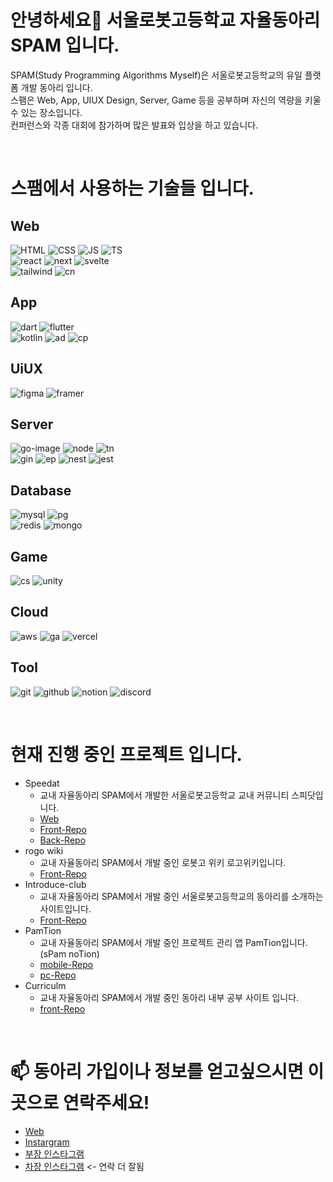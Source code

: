 # 안녕하세요👋 서울로봇고등학교 자율동아리 SPAM 입니다.
SPAM(Study Programming Algorithms Myself)은 서울로봇고등학교의 유일 플랫폼 개발 동아리 입니다. <br>
스팸은 Web, App, UIUX Design, Server, Game 등을 공부하며 자신의 역량을 키울 수 있는 장소입니다. <br>
컨퍼런스와 각종 대회에 참가하며 많은 발표와 입상을 하고 있습니다.
    
<br>

# 스팸에서 사용하는 기술들 입니다.
## Web
![HTML]
![CSS]
![JS]
![TS]<br>
![react]
![next]
![svelte]<br>
![tailwind]
![cn]

## App
![dart]
![flutter]<br>
![kotlin]
![ad]
![cp]

## UiUX
![figma]
![framer]

## Server
![go-image]
![node]
![tn]<br>
![gin]
![ep]
![nest]
![jest]

## Database
![mysql]
![pg]<br>
![redis]
![mongo]

## Game
![cs]
![unity]

## Cloud
![aws]
![ga]
![vercel]

## Tool
![git]
![github]
![notion]
![discord]
    
<br>

# 현재 진행 중인 프로젝트 입니다.
- Speedat
    - 교내 자율동아리 SPAM에서 개발한 서울로봇고등학교 교내 커뮤니티 스피닷입니다.
    - [Web](https://www.speedat.site/)
    - [Front-Repo](https://github.com/SRHS-SPAM/SPAM-School-Page)
    - [Back-Repo](https://github.com/SRHS-SPAM/speedat-back)
- rogo wiki
    - 교내 자율동아리 SPAM에서 개발 중인 로봇고 위키 로고위키입니다.
    - [Front-Repo](https://github.com/SRHS-SPAM/rogowiki-front)
- Introduce-club
    - 교내 자율동아리 SPAM에서 개발 중인 서울로봇고등학교의 동아리를 소개하는 사이트입니다.
    - [Front-Repo](https://github.com/SRHS-SPAM/introduce-school-club)
- PamTion
    - 교내 자율동아리 SPAM에서 개발 중인 프로젝트 관리 앱 PamTion입니다.(sPam noTion)
    - [mobile-Repo](https://github.com/SRHS-SPAM/PamTion-Mobile)
    - [pc-Repo](https://github.com/SRHS-SPAM/PamTion-Pc)
- Curriculm
    - 교내 자율동아리 SPAM에서 개발 중인 동아리 내부 공부 사이트 입니다.
    - [front-Repo](https://github.com/SRHS-SPAM/Curriculum)

<br>

# 📫 동아리 가입이나 정보를 얻고싶으시면 이 곳으로 연락주세요!
- [Web](http://srh-spam.com)
- [Instargram](https://www.instagram.com/spam._srh/)
- [부장 인스타그램](https://www.instagram.com/m.s.g2324/)
- [차장 인스타그램](https://www.instagram.com/_thirdfortune/) <- 연락 더 잘됨

<!-- Markdown link & img dfn's -->

[HTML]: https://img.shields.io/badge/html5-E34F26?style=for-the-badge&logo=html5&logoColor=white
[CSS]: https://img.shields.io/badge/css3-1572B6?style=for-the-badge&logo=css3&logoColor=white
[JS]: https://img.shields.io/badge/javascript-F7DF1E?style=for-the-badge&logo=javascript&logoColor=white
[TS]: https://img.shields.io/badge/typescript-3178C6?style=for-the-badge&logo=typescript&logoColor=white
[react]: https://img.shields.io/badge/react-61DAFB?style=for-the-badge&logo=react&logoColor=white
[next]: https://img.shields.io/badge/next.js-000000?style=for-the-badge&logo=nextdotjs&logoColor=white
[cn]: https://img.shields.io/badge/shadcnui-000000?style=for-the-badge&logo=shadcnui&logoColor=white
[tailwind]: https://img.shields.io/badge/tailwindcss-06B6D4?style=for-the-badge&logo=tailwindcss&logoColor=white
[svelte]: https://img.shields.io/badge/svelte_kit-FF3E00?style=for-the-badge&logo=svelte&logoColor=white

[dart]: https://img.shields.io/badge/dart-0175C2?style=for-the-badge&logo=dart&logoColor=white
[flutter]: https://img.shields.io/badge/flutter-02569B?style=for-the-badge&logo=flutter&logoColor=white
[kotlin]: https://img.shields.io/badge/kotlin-7F52FF?style=for-the-badge&logo=kotlin&logoColor=white
[ad]: https://img.shields.io/badge/Android_studio-3DDC84?style=for-the-badge&logo=androidstudio&logoColor=white
[cp]: https://img.shields.io/badge/jetpack_compose-4285F4?style=for-the-badge&logo=jetpackcompose&logoColor=white

[go-image]: https://img.shields.io/badge/go-00ADD8?style=for-the-badge&logo=go&logoColor=white
[node]: https://img.shields.io/badge/node.js-339933?style=for-the-badge&logo=nodedotjs&logoColor=white
[tn]: https://img.shields.io/badge/ts_node-3178C6?style=for-the-badge&logo=tsnode&logoColor=white
[gin]: https://img.shields.io/badge/gin-008ECF?style=for-the-badge&logo=gin&logoColor=white
[ep]: https://img.shields.io/badge/express-000000?style=for-the-badge&logo=express&logoColor=white
[nest]: https://img.shields.io/badge/nestjs-E0234E?style=for-the-badge&logo=nestjs&logoColor=white
[jest]: https://img.shields.io/badge/jest-C21325?style=for-the-badge&logo=jest&logoColor=white


[mysql]: https://img.shields.io/badge/mysql-4479A1?style=for-the-badge&logo=mysql&logoColor=white
[pg]: https://img.shields.io/badge/postgresql-4169E1?style=for-the-badge&logo=postgresql&logoColor=white
[redis]: https://img.shields.io/badge/redis-DC382D?style=for-the-badge&logo=redis&logoColor=white
[mongo]: https://img.shields.io/badge/mongodb-47A248?style=for-the-badge&logo=mongodb&logoColor=white


[figma]: https://img.shields.io/badge/figma-F24E1E?style=for-the-badge&logo=figma&logoColor=white
[framer]: https://img.shields.io/badge/framer-0055FF?style=for-the-badge&logo=framer&logoColor=white

[cs]: https://img.shields.io/badge/c_sharp-A8B9CC?style=for-the-badge&logo=csharp&logoColor=white
[unity]: https://img.shields.io/badge/unity-181717?style=for-the-badge&logo=unity&logoColor=white

[aws]: https://img.shields.io/badge/amazon_aws-232F3E?style=for-the-badge&logo=amazonaws&logoColor=white
[vercel]: https://img.shields.io/badge/vercel-181717?style=for-the-badge&logo=vercel&logoColor=white

[git]: https://img.shields.io/badge/git-F05032?style=for-the-badge&logo=git&logoColor=white
[github]: https://img.shields.io/badge/github-181717?style=for-the-badge&logo=github&logoColor=white
[notion]: https://img.shields.io/badge/notion-000000?style=for-the-badge&logo=notion&logoColor=white
[discord]: https://img.shields.io/badge/discord-5865F2?style=for-the-badge&logo=discord&logoColor=white
[ga]: https://img.shields.io/badge/githubactions-2088FF?style=for-the-badge&logo=githubactions&logoColor=white
